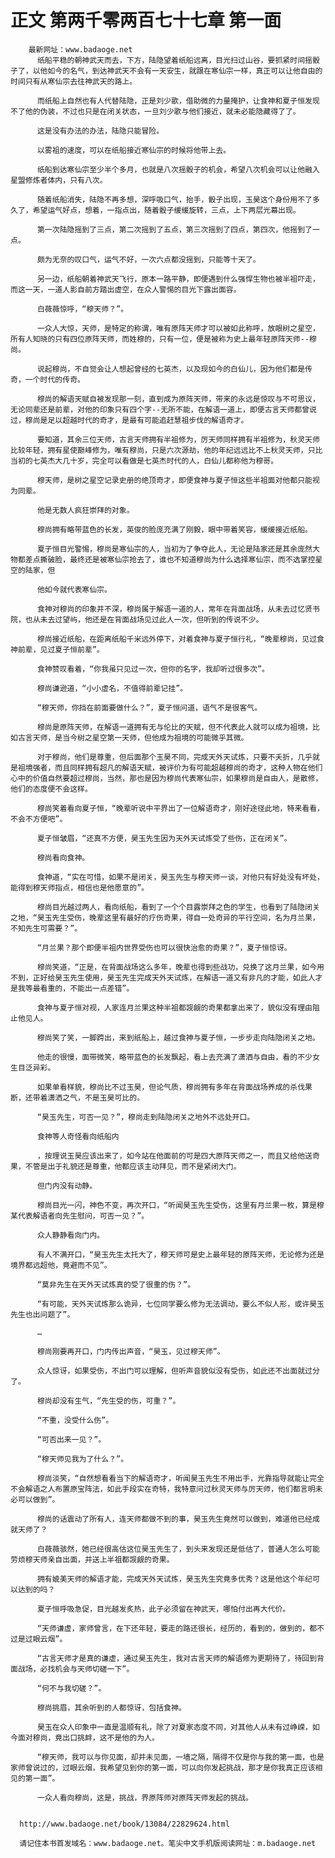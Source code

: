 # 正文 第两千零两百七十七章 第一面
        最新网址：www.badaoge.net
          纸船平稳的朝神武天而去，下方，陆隐望着纸船远离，目光扫过山谷，要抓紧时间摇骰子了，以他如今的名气，到达神武天不会有一天安生，就跟在寒仙宗一样，真正可以让他自由的时间只有从寒仙宗去往神武天的路上。
      
          而纸船上自然也有人代替陆隐，正是刘少歌，借助微的力量掩护，让食神和夏子恒发现不了他的伪装，不过也只是在闭关状态，一旦刘少歌与他们接近，就未必能隐藏得了了。
      
          这是没有办法的办法，陆隐只能冒险。
      
          以雾祖的速度，可以在纸船接近寒仙宗的时候将他带上去。
      
          纸船到达寒仙宗至少半个多月，也就是八次摇骰子的机会，希望八次机会可以让他融入星盟修炼者体内，只有八次。
      
          随着纸船消失，陆隐不再多想，深呼吸口气，抬手，骰子出现，玉昊这个身份用不了多久了，希望运气好点，想着，一指点出，随着骰子缓缓旋转，三点，上下两层光幕出现。
      
          第一次陆隐摇到了三点，第二次摇到了五点，第三次摇到了四点，第四次，他摇到了一点。
      
          颇为无奈的叹口气，运气不好，一次六点都没摇到，只能等十天了。
      
          另一边，纸船朝着神武天飞行，原本一路平静，即便遇到什么强悍生物也被半祖吓走，而这一天，一道人影自前方踏出虚空，在众人警惕的目光下露出面容。
      
          白薇薇惊呼，“穆天师？”。
      
          一众人大惊，天师，是特定的称谓，唯有原阵天师才可以被如此称呼，放眼树之星空，所有人知晓的只有四位原阵天师，而姓穆的，只有一位，便是被称为史上最年轻原阵天师--穆尚。
      
          说起穆尚，不自觉会让人想起曾经的七英杰，以及现如今的白仙儿，因为他们都是传奇，一个时代的传奇。
      
          穆尚的解语天赋自被发现那一刻，直到成为原阵天师，带来的永远是惊叹与不可思议，无论同辈还是前辈，对他的印象只有四个字--无所不能，在解语一道上，即便古言天师都曾说过，穆尚是足以超越时代的奇才，是最有可能追赶慧祖步伐的解语奇才。
      
          要知道，其余三位天师，古言天师拥有半祖修为，厉天师同样拥有半祖修为，秋灵天师比较年轻，拥有星使巅峰修为，唯有穆尚，只是六次源劫，他的年纪远远比不上秋灵天师，只比当初的七英杰大几十岁，完全可以看做是七英杰时代的人，白仙儿都称他为穆哥。
      
          穆天师，是树之星空记录史册的绝顶奇才，即便食神与夏子恒这些半祖面对他都只能视为同辈。
      
          他是无数人疯狂崇拜的对象。
      
          穆尚拥有略带蓝色的长发，英俊的脸庞充满了刚毅，眼中带着笑容，缓缓接近纸船。
      
          夏子恒目光警惕，穆尚是寒仙宗的人，当初为了争夺此人，无论是陆家还是其余庞然大物都差点撕破脸，最终还是被寒仙宗抢去了，谁也不知道穆尚为什么选择寒仙宗，而不选掌控星空的陆家，但
      
          他如今就代表寒仙宗。
      
          食神对穆尚的印象并不深，穆尚属于解语一道的人，常年在背面战场，从未去过忆贤书院，也从未去过望屿，他还是在背面战场见过此人一次，但听到的传说不少。
      
          穆尚接近纸船，在距离纸船千米远外停下，对着食神与夏子恒行礼，“晚辈穆尚，见过食神前辈，见过夏子恒前辈”。
      
          食神赞叹看着，“你我虽只见过一次，但你的名字，我却听过很多次”。
      
          穆尚谦逊道，“小小虚名，不值得前辈记挂”。
      
          “穆天师，你挡在前面要做什么？”，夏子恒问道，语气不是很客气。
      
          穆尚是原阵天师，在解语一道拥有无与伦比的天赋，但不代表此人就可以成为祖境，比如古言天师，是当今树之星空第一天师，但他成为祖境的可能微乎其微。
      
          对于穆尚，他们是尊重，但后面那个玉昊不同，完成天外天试炼，只要不夭折，几乎就是祖境强者，而且同样拥有超凡的解语天赋，被评价为有可能超越穆尚的奇才，这种人物在他们心中的价值自然要超过穆尚，当然，那也是因为穆尚代表寒仙宗，如果穆尚是自由人，是散修，他们的态度便不会这样。
      
          穆尚笑着看向夏子恒，“晚辈听说中平界出了一位解语奇才，刚好途径此地，特来看看，不会不方便吧”。
      
          夏子恒皱眉，“还真不方便，昊玉先生因为天外天试炼受了些伤，正在闭关”。
      
          穆尚看向食神。
      
          食神道，“实在可惜，如果不是闭关，昊玉先生与穆天师一谈，对他只有好处没有坏处，能得到穆天师指点，相信也是他愿意的”。
      
          穆尚目光越过两人，看向纸船，看到了一个个目露崇拜之色的学生，也看到了陆隐闭关之地，“昊玉先生受伤，晚辈这里有最好的疗伤奇果，得自一处奇异的平行空间，名为月兰果，不知先生可需要？”。
      
          “月兰果？那个即便半祖内世界受伤也可以很快治愈的奇果？”，夏子恒惊讶。
      
          穆尚笑道，“正是，在背面战场这么多年，晚辈也得到些战功，兑换了这月兰果，如今用不到，正好给昊玉先生使用，昊玉先生完成天外天试炼，在解语一道又有非凡的才能，如此人才是我等最看重的，不能出一点差错”。
      
          食神与夏子恒对视，人家连月兰果这种半祖都觊觎的奇果都拿出来了，貌似没有理由阻止他见人。
      
          穆尚笑了笑，一脚跨出，来到纸船上，越过食神与夏子恒，一步步走向陆隐闭关之地。
      
          他走的很慢，面带微笑，略带蓝色的长发飘起，看上去充满了潇洒与自由，看的不少女生目泛异彩。
      
          如果单看样貌，穆尚比不过玉昊，但论气质，穆尚拥有多年在背面战场养成的杀伐果断，还带着潇洒之气，不是玉昊可比的。
      
          “昊玉先生，可否一见？”，穆尚走到陆隐闭关之地外不远处开口。
      
          食神等人奇怪看向纸船内
      
          ，按理说玉昊应该出来了，如今站在他面前的可是四大原阵天师之一，而且又给他送奇果，不管是出于礼貌还是尊重，他都应该主动拜见，而不是紧闭大门。
      
          但门内没有动静。
      
          穆尚目光一闪，神色不变，再次开口，“听闻昊玉先生受伤，这里有月兰果一枚，算是穆某代表解语者向先生慰问，可否一见？”。
      
          众人静静看向门内。
      
          有人不满开口，“昊玉先生太托大了，穆天师可是史上最年轻的原阵天师，无论修为还是境界都远超他，竟避而不见”。
      
          “莫非先生在天外天试炼真的受了很重的伤？”。
      
          “有可能，天外天试炼那么诡异，七位同学要么修为无法调动，要么不似人形，或许昊玉先生也出问题了”。
      
          …
      
          穆尚刚要再开口，门内传出声音，“昊玉，见过穆天师”。
      
          众人惊讶，如果受伤，不出门可以理解，但听声音貌似没有受伤，如此还不出面就过分了。
      
          穆尚却没有生气，“先生受的伤，可重？”。
      
          “不重，没受什么伤”。
      
          “可否出来一见？”。
      
          “穆天师见我为了什么？”。
      
          穆尚淡笑，“自然想看看当下的解语奇才，听闻昊玉先生不用出手，光靠指导就能让完全不会解语之人布置原宝阵法，如此手段实在奇特，我特意问过秋灵天师与厉天师，他们都言明未必可以做到”。
      
          穆尚的话震动了所有人，连天师都做不到的事，昊玉先生竟然可以做到，难道他已经成就天师了？
      
          白薇薇骇然，她已经很高估这位昊玉先生了，到头来发现还是低估了，普通人怎么可能劳烦穆天师亲自出面，并送上半祖都觊觎的奇果。
      
          拥有媲美天师的解语才能，完成天外天试炼，昊玉先生究竟多优秀？这是他这个年纪可以达到的吗？
      
          夏子恒呼吸急促，目光越发炙热，此子必须留在神武天，哪怕付出再大代价。
      
          “天师谦虚，家师曾言，在下还年轻，要走的路还很长，经历的，看到的，做到的，都不过是过眼云烟”。
      
          “古言天师才是真的谦虚，通过昊玉先生，我对古言天师的解语修为更期待了，待回到背面战场，必找机会与天师切磋一下”。
      
          “何不与我切磋？”。
      
          穆尚挑眉，其余听到的人都惊讶，包括食神。
      
          昊玉在众人印象中一直是温顺有礼，除了对夏家态度不同，对其他人从未有过峥嵘，如今面对穆尚，竟出口挑衅，这不是他的为人。
      
          “穆天师，我可以与你见面，却并未见面，一墙之隔，隔得不仅是你与我的第一面，也是家师曾说过的，过眼云烟，我希望见到你的第一面，可以向你发起挑战，那才是你我真正应该相见的第一面”。
      
          一众人看向穆尚，这是，挑战，界原阵师对原阵天师发起的挑战。
      
      
      http://www.badaoge.net/book/13084/22829624.html
      
      请记住本书首发域名：www.badaoge.net。笔尖中文手机版阅读网址：m.badaoge.net